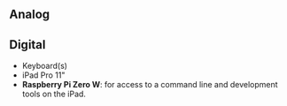 ## Analog

## Digital

- Keyboard(s)
- iPad Pro 11"
- **Raspberry Pi Zero W**: for access to a command line and development tools on the iPad.
